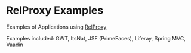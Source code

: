 # RelProxy Examples
Examples of Applications using [RelProxy](https://github.com/jmarranz/relproxy)

Examples included: GWT, ItsNat, JSF (PrimeFaces), Liferay, Spring MVC, Vaadin

